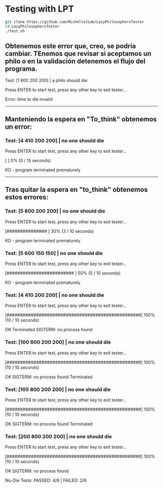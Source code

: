 # Testing with LPT

```bash
git clone https://github.com/MichelleJiam/LazyPhilosophersTester
cd LazyPhilosophersTester
./test.sh
```

## Obtenemos este error que, creo, se podría cambiar. TEnemos que revisar si aceptamos un philo o en la validación detenemos el flujo del programa.

Test: [1 800 200 200] | a philo should die

Press ENTER to start test, press any other key to exit tester...

Error: time to die invalid

--- 

## Manteniendo la espera en "To_think" obtenemos un error:

### Test: [4 410 200 200] | no one should die

Press ENTER to start test, press any other key to exit tester...

[                                                  ] 0% (0 / 15 seconds)

KO - program terminated prematurely

---

## Tras quitar la espera en "to_think" obtenemos estos errores:


### Test: [5 800 200 200] | no one should die

Press ENTER to start test, press any other key to exit tester...

[###############                                   ] 30% (3 / 10 seconds)

KO - program terminated prematurely

### Test: [5 600 150 150] | no one should die

Press ENTER to start test, press any other key to exit tester...

[#########################                         ] 50% (5 / 10 seconds)

KO - program terminated prematurely

### Test: [4 410 200 200] | no one should die

Press ENTER to start test, press any other key to exit tester...

[##################################################] 100% (10 / 10 seconds)

OK
Terminated
SIGTERM: no process found

### Test: [100 800 200 200] | no one should die

Press ENTER to start test, press any other key to exit tester...

[##################################################] 100% (10 / 10 seconds)

OK
SIGTERM: no process found
Terminated

### Test: [105 800 200 200] | no one should die

Press ENTER to start test, press any other key to exit tester...

[##################################################] 100% (10 / 10 seconds)

OK
SIGTERM: no process found
Terminated

### Test: [200 800 200 200] | no one should die

Press ENTER to start test, press any other key to exit tester...

[##################################################] 100% (10 / 10 seconds)

OK
SIGTERM: no process found

No-Die Tests: PASSED: 4/6 | FAILED: 2/6
